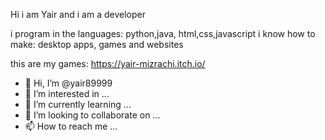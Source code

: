 Hi i am Yair and i am a developer

i program in the languages: python,java, html,css,javascript
i know how to make: desktop apps, games and websites

this are my games: https://yair-mizrachi.itch.io/



- 👋 Hi, I’m @yair89999
- 👀 I’m interested in ...
- 🌱 I’m currently learning ...
- 💞️ I’m looking to collaborate on ...
- 📫 How to reach me ...

<!---
yair89999/yair89999 is a ✨ special ✨ repository because its `README.md` (this file) appears on your GitHub profile.
You can click the Preview link to take a look at your changes.
--->
